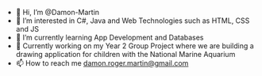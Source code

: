 - 👋 Hi, I’m @Damon-Martin
- 👀 I’m interested in C#, Java and Web Technologies such as HTML, CSS and JS
- 🌱 I’m currently learning App Development and Databases
- 💞️ Currently working on my Year 2 Group Project where we are building a drawing application for children with the National Marine Aquarium
- 📫 How to reach me damon.roger.martin@gmail.com
